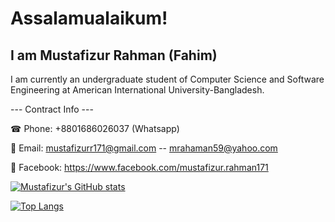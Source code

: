 # Assalamualaikum! 

## I am Mustafizur Rahman (Fahim)

I am currently an undergraduate student of Computer Science and Software Engineering at American International University-Bangladesh.

--- Contract Info ---

☎ Phone: +8801686026037 (Whatsapp)

📨 Email: mustafizurr171@gmail.com -- mrahaman59@yahoo.com

📲 Facebook: https://www.facebook.com/mustafizur.rahman171 

[![Mustafizur's GitHub stats](https://github-readme-stats.vercel.app/api?username=fahim59&show_icons=true&theme=onedark)](https://github.com/fahim59/github-readme-stats)

[![Top Langs](https://github-readme-stats.vercel.app/api/top-langs/?username=fahim59&show_icons=true&theme=onedark)](https://github.com/fahim59/github-readme-stats)
